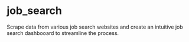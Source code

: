 # job_search
Scrape data from various job search websites and create an intuitive job search dashbooard to streamline the process.
